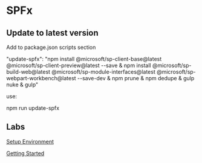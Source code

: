 # SPFx

## Update to latest version

Add to package.json scripts section

"update-spfx": "npm install @microsoft/sp-client-base@latest @microsoft/sp-client-preview@latest --save & npm install @microsoft/sp-build-web@latest @microsoft/sp-module-interfaces@latest @microsoft/sp-webpart-workbench@latest --save-dev & npm prune & npm dedupe & gulp nuke & gulp"

use:

npm run update-spfx

## Labs

[Setup Environment](https://dev.office.com/sharepoint/docs/spfx/set-up-your-development-environment)

[Getting Started](https://dev.office.com/sharepoint/docs/spfx/web-parts/get-started/build-a-hello-world-web-part)
